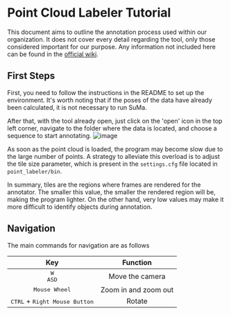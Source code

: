 
# Point Cloud Labeler Tutorial

This document aims to outline the annotation process used within our organization. 
It does not cover every detail regarding the tool, only those considered important for our purpose. 
Any information not included here can be found in the [official wiki](https://github.com/jbehley/point_labeler/wiki).

## First Steps
First, you need to follow the instructions in the README to set up the environment. It's worth noting that if the poses of the data have already been calculated, it is not necessary to run SuMa.

After that, with the tool already open, just click on the 'open' icon in the top left corner, navigate to the folder where the data is located, and choose a sequence to start annotating.
![image](https://github.com/user-attachments/assets/e96e1be5-151b-45b8-8dbc-0f274147dc01)

As soon as the point cloud is loaded, the program may become slow due to the large number of points. 
A strategy to alleviate this overload is to adjust the tile size parameter, which is present in the `settings.cfg` file located in `point_labeler/bin`. 

In summary, tiles are the regions where frames are rendered for the annotator. 
The smaller this value, the smaller the rendered region will be, making the program lighter. On the other hand, very low values may make it more difficult to identify objects during annotation.

## Navigation
The main commands for navigation are as follows

|Key|Function|
|:-:|:-:|
| <kbd>W</kbd><br><kbd>A</kbd><kbd>S</kbd><kbd>D</kbd> | Move the camera |
| <kbd>Mouse Wheel</kbd> |  Zoom in and zoom out |
|<kbd>CTRL</kbd> + <kbd>Right Mouse Button</kbd>| Rotate |
